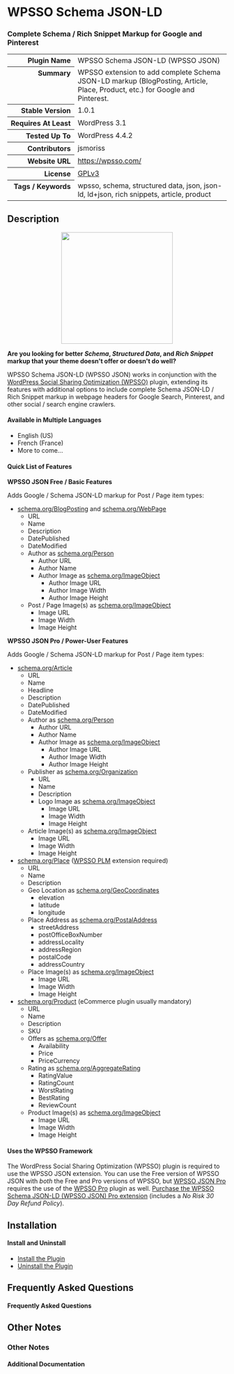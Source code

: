 <h1>WPSSO Schema JSON-LD</h1><h3>Complete Schema / Rich Snippet Markup for Google and Pinterest</h3>

<table>
<tr><th align="right" valign="top" nowrap>Plugin Name</th><td>WPSSO Schema JSON-LD (WPSSO JSON)</td></tr>
<tr><th align="right" valign="top" nowrap>Summary</th><td>WPSSO extension to add complete Schema JSON-LD markup (BlogPosting, Article, Place, Product, etc.) for Google and Pinterest.</td></tr>
<tr><th align="right" valign="top" nowrap>Stable Version</th><td>1.0.1</td></tr>
<tr><th align="right" valign="top" nowrap>Requires At Least</th><td>WordPress 3.1</td></tr>
<tr><th align="right" valign="top" nowrap>Tested Up To</th><td>WordPress 4.4.2</td></tr>
<tr><th align="right" valign="top" nowrap>Contributors</th><td>jsmoriss</td></tr>
<tr><th align="right" valign="top" nowrap>Website URL</th><td><a href="https://wpsso.com/">https://wpsso.com/</a></td></tr>
<tr><th align="right" valign="top" nowrap>License</th><td><a href="http://www.gnu.org/licenses/gpl.txt">GPLv3</a></td></tr>
<tr><th align="right" valign="top" nowrap>Tags / Keywords</th><td>wpsso, schema, structured data, json, json-ld, ld+json, rich snippets, article, product</td></tr>
</table>

<h2>Description</h2>

<p align="center"><img src="https://surniaulula.github.io/wpsso-schema-json-ld/assets/icon-256x256.png" width="256" height="256" /></p><p><strong>Are you looking for better <em>Schema</em>, <em>Structured Data</em>, and <em>Rich Snippet</em> markup that your theme doesn't offer or doesn't do well?</strong></p>

<p>WPSSO Schema JSON-LD (WPSSO JSON) works in conjunction with the <a href="https://wordpress.org/plugins/wpsso/">WordPress Social Sharing Optimization (WPSSO)</a> plugin, extending its features with additional options to include complete Schema JSON-LD / Rich Snippet markup in webpage headers for Google Search, Pinterest, and other social / search engine crawlers.</p>

<h4>Available in Multiple Languages</h4>

<ul>
<li>English (US)</li>
<li>French (France)</li>
<li>More to come...</li>
</ul>

<h4>Quick List of Features</h4>

<p><strong>WPSSO JSON Free / Basic Features</strong></p>

<p>Adds Google / Schema JSON-LD markup for Post / Page item types:</p>

<ul>
<li><a href="http://schema.org/BlogPosting">schema.org/BlogPosting</a> and <a href="http://schema.org/WebPage">schema.org/WebPage</a>

<ul>
<li>URL</li>
<li>Name</li>
<li>Description</li>
<li>DatePublished</li>
<li>DateModified</li>
<li>Author as <a href="http://schema.org/Person">schema.org/Person</a>

<ul>
<li>Author URL</li>
<li>Author Name</li>
<li>Author Image as <a href="http://schema.org/ImageObject">schema.org/ImageObject</a>

<ul>
<li>Author Image URL</li>
<li>Author Image Width</li>
<li>Author Image Height</li>
</ul></li>
</ul></li>
<li>Post / Page Image(s) as <a href="http://schema.org/ImageObject">schema.org/ImageObject</a>

<ul>
<li>Image URL</li>
<li>Image Width</li>
<li>Image Height</li>
</ul></li>
</ul></li>
</ul>

<p><strong>WPSSO JSON Pro / Power-User Features</strong></p>

<p>Adds Google / Schema JSON-LD markup for Post / Page item types:</p>

<ul>
<li><a href="http://schema.org/Article">schema.org/Article</a>

<ul>
<li>URL</li>
<li>Name</li>
<li>Headline</li>
<li>Description</li>
<li>DatePublished</li>
<li>DateModified</li>
<li>Author as <a href="http://schema.org/Person">schema.org/Person</a>

<ul>
<li>Author URL</li>
<li>Author Name</li>
<li>Author Image as <a href="http://schema.org/ImageObject">schema.org/ImageObject</a>

<ul>
<li>Author Image URL</li>
<li>Author Image Width</li>
<li>Author Image Height</li>
</ul></li>
</ul></li>
<li>Publisher as <a href="http://schema.org/Organization">schema.org/Organization</a>

<ul>
<li>URL</li>
<li>Name</li>
<li>Description</li>
<li>Logo Image as <a href="http://schema.org/ImageObject">schema.org/ImageObject</a>

<ul>
<li>Image URL</li>
<li>Image Width</li>
<li>Image Height</li>
</ul></li>
</ul></li>
<li>Article Image(s) as <a href="http://schema.org/ImageObject">schema.org/ImageObject</a>

<ul>
<li>Image URL</li>
<li>Image Width</li>
<li>Image Height</li>
</ul></li>
</ul></li>
<li><a href="http://schema.org/Place">schema.org/Place</a> (<a href="https://wordpress.org/plugins/wpsso-plm/">WPSSO PLM</a> extension required)

<ul>
<li>URL</li>
<li>Name</li>
<li>Description</li>
<li>Geo Location as <a href="http://schema.org/GeoCoordinates">schema.org/GeoCoordinates</a>

<ul>
<li>elevation</li>
<li>latitude</li>
<li>longitude</li>
</ul></li>
<li>Place Address as <a href="http://schema.org/PostalAddress">schema.org/PostalAddress</a>

<ul>
<li>streetAddress</li>
<li>postOfficeBoxNumber</li>
<li>addressLocality</li>
<li>addressRegion</li>
<li>postalCode</li>
<li>addressCountry</li>
</ul></li>
<li>Place Image(s) as <a href="http://schema.org/ImageObject">schema.org/ImageObject</a>

<ul>
<li>Image URL</li>
<li>Image Width</li>
<li>Image Height</li>
</ul></li>
</ul></li>
<li><a href="http://schema.org/Product">schema.org/Product</a> (eCommerce plugin usually mandatory)

<ul>
<li>URL</li>
<li>Name</li>
<li>Description</li>
<li>SKU</li>
<li>Offers as <a href="http://schema.org/Offer">schema.org/Offer</a>

<ul>
<li>Availability</li>
<li>Price</li>
<li>PriceCurrency</li>
</ul></li>
<li>Rating as <a href="http://schema.org/AggregateRating">schema.org/AggregateRating</a>

<ul>
<li>RatingValue</li>
<li>RatingCount</li>
<li>WorstRating</li>
<li>BestRating</li>
<li>ReviewCount</li>
</ul></li>
<li>Product Image(s) as <a href="http://schema.org/ImageObject">schema.org/ImageObject</a>

<ul>
<li>Image URL</li>
<li>Image Width</li>
<li>Image Height</li>
</ul></li>
</ul></li>
</ul>

<h4>Uses the WPSSO Framework</h4>

<p>The WordPress Social Sharing Optimization (WPSSO) plugin is required to use the WPSSO JSON extension. You can use the Free version of WPSSO JSON with <em>both</em> the Free and Pro versions of WPSSO, but <a href="http://wpsso.com/extend/plugins/wpsso-schema-json-ld/">WPSSO JSON Pro</a> requires the use of the <a href="http://wpsso.com/extend/plugins/wpsso/">WPSSO Pro</a> plugin as well. <a href="http://wpsso.com/extend/plugins/wpsso-schema-json-ld/">Purchase the WPSSO Schema JSON-LD (WPSSO JSON) Pro extension</a> (includes a <em>No Risk 30 Day Refund Policy</em>).</p>


<h2>Installation</h2>

<h4>Install and Uninstall</h4>

<ul>
<li><a href="http://wpsso.com/codex/plugins/wpsso-schema-json-ld/installation/install-the-plugin/">Install the Plugin</a></li>
<li><a href="http://wpsso.com/codex/plugins/wpsso-schema-json-ld/installation/uninstall-the-plugin/">Uninstall the Plugin</a></li>
</ul>


<h2>Frequently Asked Questions</h2>

<h4>Frequently Asked Questions</h4>


<h2>Other Notes</h2>

<h3>Other Notes</h3>
<h4>Additional Documentation</h4>

